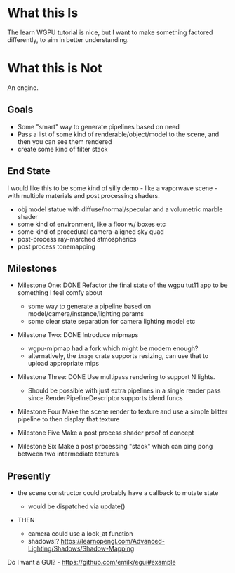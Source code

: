 # What this Is

The learn WGPU tutorial is nice, but I want to make something factored differently, to aim in better understanding.

# What this is Not

An engine.

## Goals

- Some "smart" way to generate pipelines based on need
- Pass a list of some kind of renderable/object/model to the scene, and then you can see them rendered
- create some kind of filter stack

## End State

I would like this to be some kind of silly demo - like a vaporwave scene - with multiple materials and post processing shaders.

- obj model statue with diffuse/normal/specular and a volumetric marble shader
- some kind of environment, like a floor w/ boxes etc
- some kind of procedural camera-aligned sky quad
- post-process ray-marched atmospherics
- post process tonemapping


## Milestones

- Milestone One: DONE
Refactor the final state of the wgpu tut11 app to be something I feel comfy about
	- some way to generate a pipeline based on model/camera/instance/lighting params
	- some clear state separation for camera lighting model etc

- Milestone Two: DONE
Introduce mipmaps
	- wgpu-mipmap had a fork which might be modern enough?
	- alternatively, the `image` crate supports resizing, can use that to upload appropriate mips

- Milestone Three: DONE
Use multipass rendering to support N lights.
	- Should be possible with just extra pipelines in a single render pass since RenderPipelineDescriptor supports blend funcs

- Milestone Four
Make the scene render to texture and use a simple blitter pipeline to then display that texture

- Milestone Five
Make a post process shader proof of concept

- Milestone Six
Make a post processing "stack" which can ping pong between two intermediate textures

## Presently

- the scene constructor could probably have a callback to mutate state
	- would be dispatched via update()

- THEN
	- camera could use a look_at function
	- shadows!?
	https://learnopengl.com/Advanced-Lighting/Shadows/Shadow-Mapping

Do I want a GUI?
	- https://github.com/emilk/egui#example
